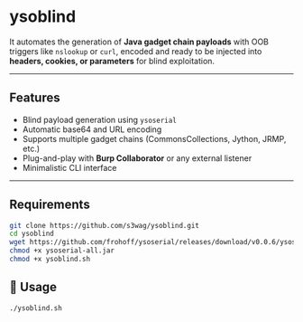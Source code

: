 # ysoblind


It automates the generation of **Java gadget chain payloads** with OOB triggers like `nslookup` or `curl`, encoded and ready to be injected into **headers, cookies, or parameters** for blind exploitation.

---

## Features

- Blind payload generation using `ysoserial`
- Automatic base64 and URL encoding
- Supports multiple gadget chains (CommonsCollections, Jython, JRMP, etc.)
- Plug-and-play with **Burp Collaborator** or any external listener
- Minimalistic CLI interface

---

## Requirements

```bash
git clone https://github.com/s3wag/ysoblind.git
cd ysoblind
wget https://github.com/frohoff/ysoserial/releases/download/v0.0.6/ysoserial-all.jar -O ysoserial-all.jar
chmod +x ysoserial-all.jar
chmod +x ysoblind.sh
```

## 🚀 Usage

```bash
./ysoblind.sh
```
